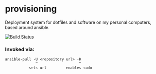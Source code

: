 # provisioning
Deployment system for dotfiles and software on my personal computers, based around ansible.

[![Build Status](https://travis-ci.org/JacksonCampolattaro/provisioning.svg?branch=master)](https://travis-ci.org/JacksonCampolattaro/provisioning)

### Invoked via:
```
ansible-pull -U <repository url> -K
              ^                   ^
           sets url         enables sudo
```
